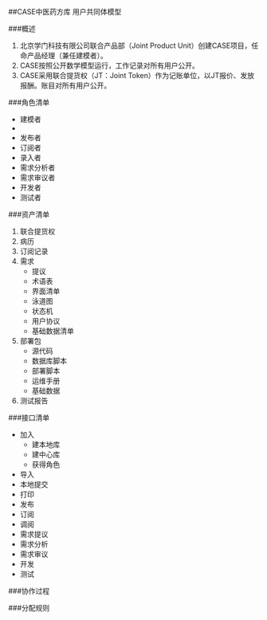 ##CASE中医药方库
用户共同体模型

###概述
1. 北京学门科技有限公司联合产品部（Joint Product Unit）创建CASE项目，任命产品经理（兼任建模者）。
2. CASE按照公开数学模型运行，工作记录对所有用户公开。
3. CASE采用联合提货权（JT：Joint Token）作为记账单位，以JT报价、发放报酬。账目对所有用户公开。

###角色清单
* 建模者
* 
* 发布者
* 订阅者
* 录入者
* 需求分析者
* 需求审议者
* 开发者
* 测试者

###资产清单
1. 联合提货权
2. 病历
3. 订阅记录
4. 需求
	* 提议
	* 术语表
	* 界面清单
	* 泳道图
	* 状态机
	* 用户协议
	* 基础数据清单
5. 部署包
	* 源代码
	* 数据库脚本
	* 部署脚本
	* 运维手册
	* 基础数据
6. 测试报告

###接口清单
* 加入
	* 建本地库
	* 建中心库
	* 获得角色
* 导入 
* 本地提交
* 打印
* 发布
* 订阅
* 调阅
* 需求提议
* 需求分析
* 需求审议
* 开发
* 测试
 
###协作过程


###分配规则